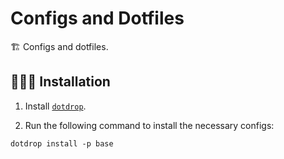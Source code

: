 # Configs and Dotfiles

🏗️ Configs and dotfiles.


## 🧝🏻‍♀️ Installation

1. Install [`dotdrop`][dotdrop].

2. Run the following command to install the necessary configs:

```shell
dotdrop install -p base
```

[dotdrop]: https://github.com/deadc0de6/dotdrop
